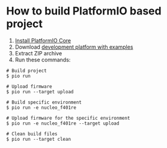 How to build PlatformIO based project
=====================================

1. [Install PlatformIO Core](https://docs.platformio.org/page/core.html)
2. Download [development platform with examples](https://github.com/platformio/platform-ststm32/archive/develop.zip)
3. Extract ZIP archive
4. Run these commands:

```shell
# Build project
$ pio run

# Upload firmware
$ pio run --target upload

# Build specific environment
$ pio run -e nucleo_f401re

# Upload firmware for the specific environment
$ pio run -e nucleo_f401re --target upload

# Clean build files
$ pio run --target clean
```
